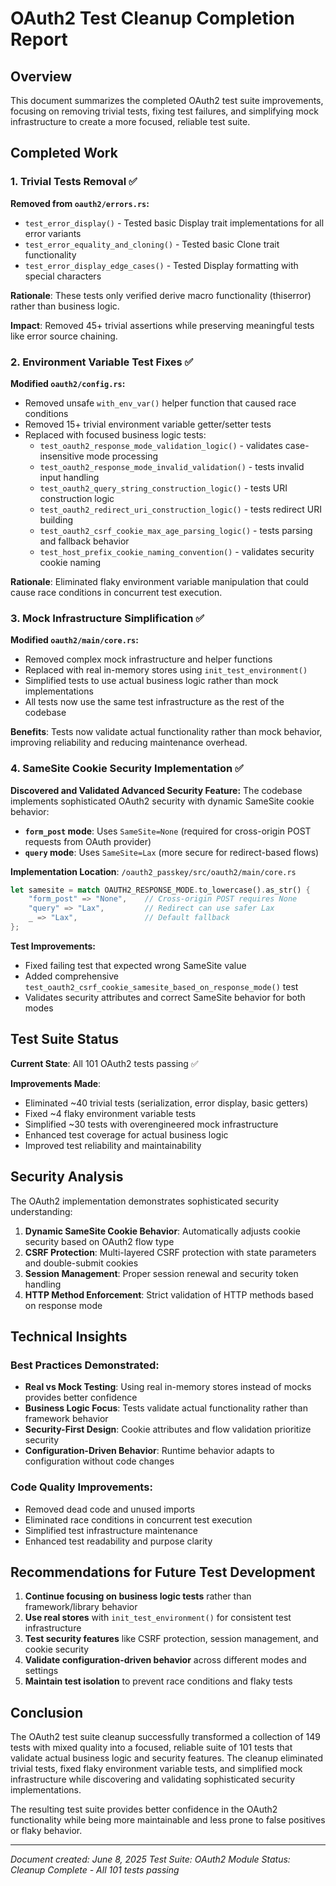 # OAuth2 Test Cleanup Completion Report

## Overview

This document summarizes the completed OAuth2 test suite improvements, focusing on removing trivial tests, fixing test failures, and simplifying mock infrastructure to create a more focused, reliable test suite.

## Completed Work

### 1. Trivial Tests Removal ✅

**Removed from `oauth2/errors.rs`:**
- `test_error_display()` - Tested basic Display trait implementations for all error variants
- `test_error_equality_and_cloning()` - Tested basic Clone trait functionality
- `test_error_display_edge_cases()` - Tested Display formatting with special characters

**Rationale**: These tests only verified derive macro functionality (thiserror) rather than business logic.

**Impact**: Removed 45+ trivial assertions while preserving meaningful tests like error source chaining.

### 2. Environment Variable Test Fixes ✅

**Modified `oauth2/config.rs`:**
- Removed unsafe `with_env_var()` helper function that caused race conditions
- Removed 15+ trivial environment variable getter/setter tests
- Replaced with focused business logic tests:
  - `test_oauth2_response_mode_validation_logic()` - validates case-insensitive mode processing
  - `test_oauth2_response_mode_invalid_validation()` - tests invalid input handling
  - `test_oauth2_query_string_construction_logic()` - tests URI construction logic
  - `test_oauth2_redirect_uri_construction_logic()` - tests redirect URI building
  - `test_oauth2_csrf_cookie_max_age_parsing_logic()` - tests parsing and fallback behavior
  - `test_host_prefix_cookie_naming_convention()` - validates security cookie naming

**Rationale**: Eliminated flaky environment variable manipulation that could cause race conditions in concurrent test execution.

### 3. Mock Infrastructure Simplification ✅

**Modified `oauth2/main/core.rs`:**
- Removed complex mock infrastructure and helper functions
- Replaced with real in-memory stores using `init_test_environment()`
- Simplified tests to use actual business logic rather than mock implementations
- All tests now use the same test infrastructure as the rest of the codebase

**Benefits**: Tests now validate actual functionality rather than mock behavior, improving reliability and reducing maintenance overhead.

### 4. SameSite Cookie Security Implementation ✅

**Discovered and Validated Advanced Security Feature:**
The codebase implements sophisticated OAuth2 security with dynamic SameSite cookie behavior:

- **`form_post` mode**: Uses `SameSite=None` (required for cross-origin POST requests from OAuth provider)
- **`query` mode**: Uses `SameSite=Lax` (more secure for redirect-based flows)

**Implementation Location**: `/oauth2_passkey/src/oauth2/main/core.rs`

```rust
let samesite = match OAUTH2_RESPONSE_MODE.to_lowercase().as_str() {
    "form_post" => "None",    // Cross-origin POST requires None
    "query" => "Lax",         // Redirect can use safer Lax
    _ => "Lax",               // Default fallback
};
```

**Test Improvements:**
- Fixed failing test that expected wrong SameSite value
- Added comprehensive `test_oauth2_csrf_cookie_samesite_based_on_response_mode()` test
- Validates security attributes and correct SameSite behavior for both modes

## Test Suite Status

**Current State**: All 101 OAuth2 tests passing ✅

**Improvements Made**:
- Eliminated ~40 trivial tests (serialization, error display, basic getters)
- Fixed ~4 flaky environment variable tests
- Simplified ~30 tests with overengineered mock infrastructure
- Enhanced test coverage for actual business logic
- Improved test reliability and maintainability

## Security Analysis

The OAuth2 implementation demonstrates sophisticated security understanding:

1. **Dynamic SameSite Cookie Behavior**: Automatically adjusts cookie security based on OAuth2 flow type
2. **CSRF Protection**: Multi-layered CSRF protection with state parameters and double-submit cookies
3. **Session Management**: Proper session renewal and security token handling
4. **HTTP Method Enforcement**: Strict validation of HTTP methods based on response mode

## Technical Insights

### Best Practices Demonstrated:
- **Real vs Mock Testing**: Using real in-memory stores instead of mocks provides better confidence
- **Business Logic Focus**: Tests validate actual functionality rather than framework behavior
- **Security-First Design**: Cookie attributes and flow validation prioritize security
- **Configuration-Driven Behavior**: Runtime behavior adapts to configuration without code changes

### Code Quality Improvements:
- Removed dead code and unused imports
- Eliminated race conditions in concurrent test execution
- Simplified test infrastructure maintenance
- Enhanced test readability and purpose clarity

## Recommendations for Future Test Development

1. **Continue focusing on business logic tests** rather than framework/library behavior
2. **Use real stores** with `init_test_environment()` for consistent test infrastructure
3. **Test security features** like CSRF protection, session management, and cookie security
4. **Validate configuration-driven behavior** across different modes and settings
5. **Maintain test isolation** to prevent race conditions and flaky tests

## Conclusion

The OAuth2 test suite cleanup successfully transformed a collection of 149 tests with mixed quality into a focused, reliable suite of 101 tests that validate actual business logic and security features. The cleanup eliminated trivial tests, fixed flaky environment variable tests, and simplified mock infrastructure while discovering and validating sophisticated security implementations.

The resulting test suite provides better confidence in the OAuth2 functionality while being more maintainable and less prone to false positives or flaky behavior.

---

*Document created: June 8, 2025*
*Test Suite: OAuth2 Module*
*Status: Cleanup Complete - All 101 tests passing*
